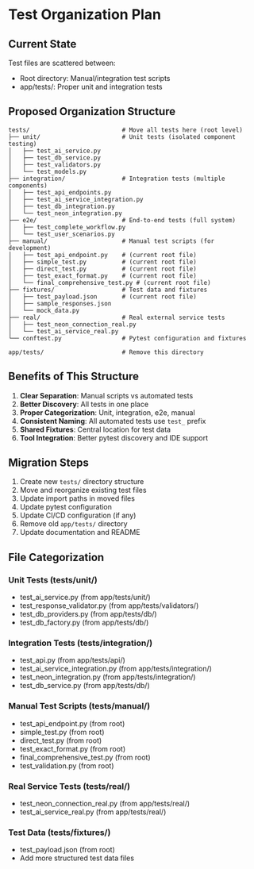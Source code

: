 # Test Organization Plan

## Current State
Test files are scattered between:
- Root directory: Manual/integration test scripts
- app/tests/: Proper unit and integration tests

## Proposed Organization Structure

```
tests/                          # Move all tests here (root level)
├── unit/                       # Unit tests (isolated component testing)
│   ├── test_ai_service.py
│   ├── test_db_service.py
│   ├── test_validators.py
│   └── test_models.py
├── integration/                # Integration tests (multiple components)
│   ├── test_api_endpoints.py
│   ├── test_ai_service_integration.py
│   ├── test_db_integration.py
│   └── test_neon_integration.py
├── e2e/                        # End-to-end tests (full system)
│   ├── test_complete_workflow.py
│   └── test_user_scenarios.py
├── manual/                     # Manual test scripts (for development)
│   ├── test_api_endpoint.py    # (current root file)
│   ├── simple_test.py          # (current root file) 
│   ├── direct_test.py          # (current root file)
│   ├── test_exact_format.py    # (current root file)
│   └── final_comprehensive_test.py # (current root file)
├── fixtures/                   # Test data and fixtures
│   ├── test_payload.json       # (current root file)
│   ├── sample_responses.json
│   └── mock_data.py
├── real/                       # Real external service tests
│   ├── test_neon_connection_real.py
│   └── test_ai_service_real.py
└── conftest.py                 # Pytest configuration and fixtures

app/tests/                      # Remove this directory
```

## Benefits of This Structure

1. **Clear Separation**: Manual scripts vs automated tests
2. **Better Discovery**: All tests in one place
3. **Proper Categorization**: Unit, integration, e2e, manual
4. **Consistent Naming**: All automated tests use `test_` prefix
5. **Shared Fixtures**: Central location for test data
6. **Tool Integration**: Better pytest discovery and IDE support

## Migration Steps

1. Create new `tests/` directory structure
2. Move and reorganize existing test files
3. Update import paths in moved files
4. Update pytest configuration
5. Update CI/CD configuration (if any)
6. Remove old `app/tests/` directory
7. Update documentation and README

## File Categorization

### Unit Tests (tests/unit/)
- test_ai_service.py (from app/tests/unit/)
- test_response_validator.py (from app/tests/validators/)
- test_db_providers.py (from app/tests/db/)
- test_db_factory.py (from app/tests/db/)

### Integration Tests (tests/integration/)
- test_api.py (from app/tests/api/)
- test_ai_service_integration.py (from app/tests/integration/)
- test_neon_integration.py (from app/tests/integration/)
- test_db_service.py (from app/tests/db/)

### Manual Test Scripts (tests/manual/)
- test_api_endpoint.py (from root)
- simple_test.py (from root)
- direct_test.py (from root)
- test_exact_format.py (from root)
- final_comprehensive_test.py (from root)
- test_validation.py (from root)

### Real Service Tests (tests/real/)
- test_neon_connection_real.py (from app/tests/real/)
- test_ai_service_real.py (from app/tests/real/)

### Test Data (tests/fixtures/)
- test_payload.json (from root)
- Add more structured test data files
